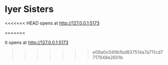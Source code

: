 # Iyer Sisters 
<<<<<<< HEAD
opens at http://127.0.0.1:5173

=======

It opens at http://127.0.0.1:5173

>>>>>>> e09a0c049b1bd837514a7a711cd7717948e2601b
